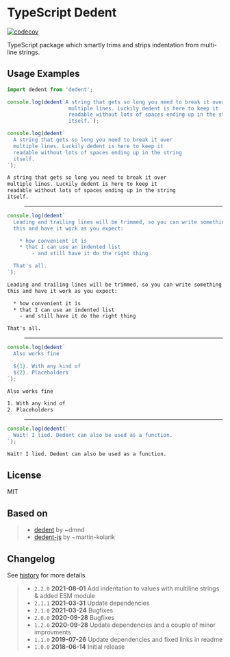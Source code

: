 # TypeScript Dedent

[![codecov](https://codecov.io/gh/tamino-martinius/node-ts-dedent/branch/master/graph/badge.svg)](https://codecov.io/gh/tamino-martinius/node-ts-dedent)

TypeScript package which smartly trims and strips indentation from multi-line strings.

## Usage Examples

```js
import dedent from 'dedent';

console.log(dedent`A string that gets so long you need to break it over
                    multiple lines. Luckily dedent is here to keep it
                    readable without lots of spaces ending up in the string
                    itself.`);

console.log(dedent`
  A string that gets so long you need to break it over
  multiple lines. Luckily dedent is here to keep it
  readable without lots of spaces ending up in the string
  itself.
`);
```

```txt
A string that gets so long you need to break it over
multiple lines. Luckily dedent is here to keep it
readable without lots of spaces ending up in the string
itself.
```

> ---

```js
console.log(dedent`
  Leading and trailing lines will be trimmed, so you can write something like
  this and have it work as you expect:

    * how convenient it is
    * that I can use an indented list
        - and still have it do the right thing

  That's all.
`);
```

```txt
Leading and trailing lines will be trimmed, so you can write something like
this and have it work as you expect:

  * how convenient it is
  * that I can use an indented list
    - and still have it do the right thing

That's all.
```

> ---

```js
console.log(dedent`
  Also works fine

  ${1}. With any kind of
  ${2}. Placeholders
`);
```

```txt
Also works fine

1. With any kind of
2. Placeholders
```

> ---

```js
console.log(dedent(`
  Wait! I lied. Dedent can also be used as a function.
`);
```

```txt
Wait! I lied. Dedent can also be used as a function.
```

## License

MIT

## Based on

> - [dedent](https://www.npmjs.com/package/dedent) by ~dmnd
> - [dedent-js](https://www.npmjs.com/package/dedent-js) by ~martin-kolarik

## Changelog

See [history](HISTORY.md) for more details.

> - `2.2.0` **2021-08-01** Add indentation to values with multiline strings & added ESM module
> - `2.1.1` **2021-03-31** Update dependencies
> - `2.1.0` **2021-03-24** Bugfixes
> - `2.0.0` **2020-09-28** Bugfixes
> - `1.2.0` **2020-09-28** Update dependencies and a couple of minor improvments
> - `1.1.0` **2019-07-26** Update dependencies and fixed links in readme
> - `1.0.0` **2018-06-14** Initial release
